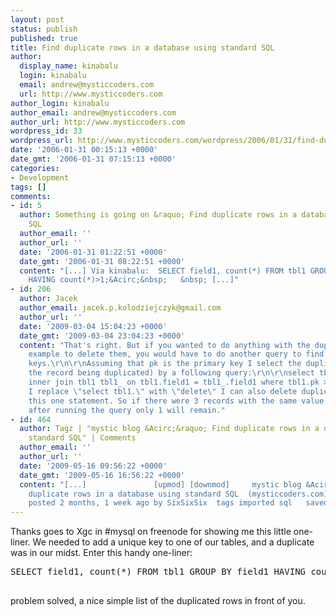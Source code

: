 ```yaml
---
layout: post
status: publish
published: true
title: Find duplicate rows in a database using standard SQL
author:
  display_name: kinabalu
  login: kinabalu
  email: andrew@mysticcoders.com
  url: http://www.mysticcoders.com
author_login: kinabalu
author_email: andrew@mysticcoders.com
author_url: http://www.mysticcoders.com
wordpress_id: 33
wordpress_url: http://www.mysticcoders.com/wordpress/2006/01/31/find-duplicate-rows-in-a-database-using-standard-sql/
date: '2006-01-31 00:15:13 +0000'
date_gmt: '2006-01-31 07:15:13 +0000'
categories:
- Development
tags: []
comments:
- id: 5
  author: Something is going on &raquo; Find duplicate rows in a database using standard
    SQL
  author_email: ''
  author_url: ''
  date: '2006-01-31 01:22:51 +0000'
  date_gmt: '2006-01-31 08:22:51 +0000'
  content: "[...] Via kinabalu:  SELECT field1, count(*) FROM tbl1 GROUP BY field1
    HAVING count(*)>1;&Acirc;&nbsp;   &nbsp; [...]"
- id: 206
  author: Jacek
  author_email: jacek.p.kolodziejczyk@gmail.com
  author_url: ''
  date: '2009-03-04 15:04:23 +0000'
  date_gmt: '2009-03-04 23:04:23 +0000'
  content: "That's right. But if you wanted to do anything with the duplicates, for
    example to delete them, you would have to do another query to find the primary
    keys.\r\n\r\nAssuming that pk is the primary key I select the duplicates (without
    the record being duplicated) by a following query:\r\n\r\nselect tbl1.* from tbl1
    inner join tbl1 tbl1_ on tbl1.field1 = tbl1_.field1 where tbl1.pk > tbl1_.pk\r\n\r\nIf
    I replace \"select tbl1.\" with \"delete\" I can also delete duplicates with just
    this one statement. So if there were 3 records with the same value of field1,
    after running the query only 1 will remain."
- id: 464
  author: Tagz | "mystic blog &Acirc;&raquo; Find duplicate rows in a database using
    standard SQL" | Comments
  author_email: ''
  author_url: ''
  date: '2009-05-16 09:56:22 +0000'
  date_gmt: '2009-05-16 16:56:22 +0000'
  content: "[...]               [upmod] [downmod]     mystic blog &Acirc;&raquo; Find
    duplicate rows in a database using standard SQL  (mysticcoders.com)    1 points
    posted 2 months, 1 week ago by SixSixSix  tags imported sql   saved [...]"
---
```

Thanks goes to Xgc in #mysql on freenode for showing me this little one-liner.  We needed to add a unique key to one of our tables, and a duplicate was in our midst.  Enter this handy one-liner:

<pre lang="sql" colla="+">
SELECT field1, count(*) FROM tbl1 GROUP BY field1 HAVING count(*) > 1;<br />
</pre>

problem solved, a nice simple list of the duplicated rows in front of you.

